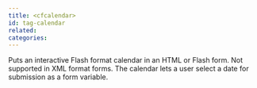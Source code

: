 ```yaml
---
title: <cfcalendar>
id: tag-calendar
related:
categories:
---
```


Puts an interactive Flash format calendar in an HTML or Flash form.
		Not supported in XML format forms. The calendar lets a user select a date for submission as a form variable.